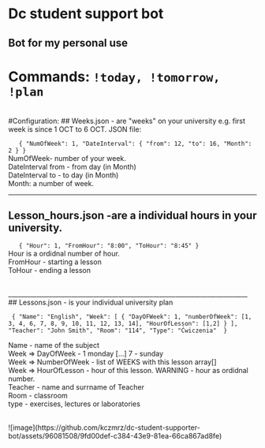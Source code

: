 # Dc student support bot<br>


## Bot for my personal use<br>


# Commands: `!today, !tomorrow, !plan`<br>
<br>
#Configuration:
## Weeks.json - are "weeks" on your university e.g. first week is since 1 OCT to 6 OCT. JSON file:

 `   {
      "NumOfWeek": 1,
      "DateInterval": {
        "from": 12,
        "to": 16,
        "Month": 2
      }
    }`
<br>
NumOfWeek- number of your week. <br>
DateInterval from - from day (in Month)<br>
DateInterval to - to day (in Month)<br>
Month: a number of week.<br>

___________________________________________________________________________
## Lesson_hours.json -are a individual hours in your university.<br>

 `   {
        "Hour": 1,
        "FromHour": "8:00",
        "ToHour": "8:45"
    }`<br>
Hour is a ordidnal number of hour. <br>
FromHour - starting a lesson <br>
ToHour - ending a lesson <br>

<br>
____________________________________________________________________________
## Lessons.json  - is your individual university plan <br>

`
{
      "Name": "English",
      "Week": [
        {
          "DayOFWeek": 1,
          "numberOfWeek": [1, 3, 4, 6, 7, 8, 9, 10, 11, 12, 13, 14],
          "HourOfLesson": [1,2]
        }
      ],
      "Teacher": "John Smith",
      "Room": "114",
      "Type": "Ćwiczenia" 
}`
<br>

Name - name of the subject <br>
Week => DayOfWeek - 1 monday [...] 7 - sunday  <br>
Week =>  NumberOfWeek - list of WEEKS with this lesson array[] <br>
Week => HourOfLesson - hour of this lesson. WARNING - hour as ordidnal number. <br>
Teacher - name and surrname of Teacher <br>
Room - classroom <br>
type - exercises, lectures or laboratories <br>

<br>
![image](https://github.com/kczmrz/dc-student-supporter-bot/assets/96081508/9fd00def-c384-43e9-81ea-66ca867ad8fe)


